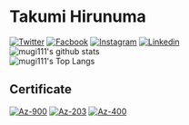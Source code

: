 # Takumi Hirunuma
[![Twitter](https://img.shields.io/badge/Twitter-%40mg111__-00aced?style=flat&logo=twitter)](https://twitter.com/mg111_) 
[![Facbook](https://img.shields.io/badge/Facebook-%40TakumiHirunuma_-305097?style=flat&logo=facebook)](https://www.facebook.com/takumi.hirunuma/)
[![Instagram](https://img.shields.io/badge/Instagram-%40TakumiHirunuma_-c13584?style=flat&logo=instagram)](https://www.instagram.com/mgfm1001)
[![Linkedin](https://img.shields.io/badge/LinkedIn-%40TakumiHirunuma_-0077b5?style=flat&logo=linkedin)](https://www.linkedin.com/in/%E6%8B%93%E8%A6%96-%E8%9B%AD%E6%B2%BC-7406251a0/)  
![mugi111's github stats](https://github-readme-stats.vercel.app/api?username=mugi111&count_private=true&show_icons=true&theme=tokyonight)  
![mugi111's Top Langs](https://github-readme-stats.vercel.app/api/top-langs/?username=mugi111&layout=compact&count_private=true&theme=tokyonight)

## Certificate
[![Az-900](https://user-images.githubusercontent.com/19409282/91316992-73db2680-e7f4-11ea-89e9-a4e03c641d04.png)](https://www.youracclaim.com/badges/8809fec5-27ba-47e4-8339-4ba2a8e59a19/public_url)
[![Az-203](https://user-images.githubusercontent.com/19409282/91316857-48f0d280-e7f4-11ea-8df8-14da0f58643c.png)](https://www.youracclaim.com/badges/83db44d3-61a2-4e60-a66b-4325b9bd2a16/public_url)
[![Az-400](https://user-images.githubusercontent.com/19409282/91316661-0cbd7200-e7f4-11ea-89f5-b70948c8f8f7.png)](https://www.youracclaim.com/badges/f4de5c66-2e43-47a5-bd6e-656dc74baa69/public_url)
